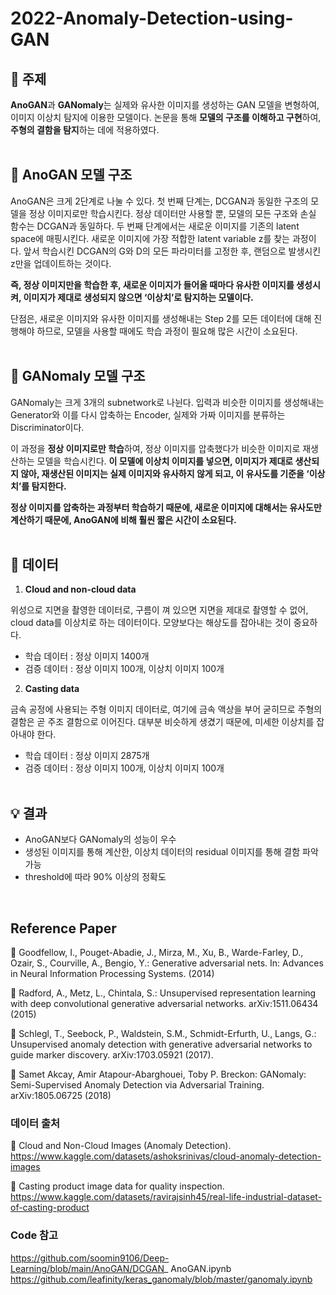 # 2022-Anomaly-Detection-using-GAN

## 🚩 주제

**AnoGAN**과 **GANomaly**는 실제와 유사한 이미지를 생성하는 GAN 모델을 변형하여, 이미지 이상치 탐지에 이용한 모델이다. 논문을 통해 **모델의 구조를 이해하고 구현**하여,
**주형의 결함을 탐지**하는 데에 적용하였다.
<br> </br>

## 🔎 AnoGAN 모델 구조

AnoGAN은 크게 2단계로 나눌 수 있다. 첫 번째 단계는, DCGAN과 동일한 구조의 모델을 정상 이미지로만 학습시킨다. 정상 데이터만 사용할 뿐, 모델의 모든 구조와 손실 함수는 DCGAN과 동일하다. 두 번째 단계에서는 새로운 이미지를 기존의 latent space에 매핑시킨다. 새로운 이미지에 가장 적합한 latent variable z를 찾는 과정이다. 앞서 학습시킨 DCGAN의 G와 D의 모든 파라미터를 고정한 후, 랜덤으로 발생시킨 z만을 업데이트하는 것이다.

**즉, 정상 이미지만을 학습한 후, 새로운 이미지가 들어올 때마다 유사한 이미지를 생성시켜, 이미지가 제대로 생성되지 않으면 ‘이상치’로 탐지하는 모델이다.**

단점은, 새로운 이미지와 유사한 이미지를 생성해내는 Step 2를 모든 데이터에 대해 진행해야 하므로, 모델을 사용할 때에도 학습 과정이 필요해 많은 시간이 소요된다.
<br> </br>

## 🔎 GANomaly 모델 구조

GANomaly는 크게 3개의 subnetwork로 나뉜다. 입력과 비슷한 이미지를 생성해내는 Generator와 이를 다시 압축하는 Encoder, 실제와 가짜 이미지를 분류하는 Discriminator이다.

이 과정을 **정상 이미지로만 학습**하여, 정상 이미지를 압축했다가 비슷한 이미지로 재생산하는 모델을 학습시킨다. **이 모델에 이상치 이미지를 넣으면, 이미지가 제대로 생산되지 않아, 재생산된 이미지는 실제 이미지와 유사하지 않게 되고, 이 유사도를 기준을 ‘이상치’를 탐지한다.**

**정상 이미지를 압축하는 과정부터 학습하기 때문에, 새로운 이미지에 대해서는 유사도만 계산하기 때문에, AnoGAN에 비해 훨씬 짧은 시간이 소요된다.**
<br> </br>

## 📰 데이터
1. **Cloud and non-cloud data**

위성으로 지면을 촬영한 데이터로, 구름이 껴 있으면 지면을 제대로 촬영할 수 없어, cloud data를 이상치로 하는 데이터이다. 모양보다는 해상도를 잡아내는 것이 중요하다.

- 학습 데이터 : 정상 이미지 1400개
- 검증 데이터 : 정상 이미지 100개, 이상치 이미지 100개

2. **Casting data**

금속 공정에 사용되는 주형 이미지 데이터로, 여기에 금속 액상을 부어 굳히므로 주형의 결함은 곧 주조 결함으로 이어진다. 대부분 비슷하게 생겼기 때문에, 미세한 이상치를 잡아내야 한다.

- 학습 데이터 : 정상 이미지 2875개
- 검증 데이터 : 정상 이미지 100개, 이상치 이미지 100개
<br> </br>

## 💡 결과
- AnoGAN보다 GANomaly의 성능이 우수
- 생성된 이미지를 통해 계산한, 이상치 데이터의 residual 이미지를 통해 결함 파악 가능
- threshold에 따라 90% 이상의 정확도
<br>

## Reference Paper
📃 Goodfellow, I., Pouget-Abadie, J., Mirza, M., Xu, B., Warde-Farley, D., Ozair, S., Courville, A., Bengio, Y.: Generative adversarial nets. In: Advances in Neural Information Processing Systems. (2014)

📃 Radford, A., Metz, L., Chintala, S.: Unsupervised representation learning with deep convolutional generative adversarial networks. arXiv:1511.06434 (2015)

📃 Schlegl, T., Seebock, P., Waldstein, S.M., Schmidt-Erfurth, U., Langs, G.: Unsupervised anomaly detection with generative adversarial networks to guide marker discovery. arXiv:1703.05921 (2017). 

📃 Samet Akcay, Amir Atapour-Abarghouei, Toby P. Breckon: GANomaly: Semi-Supervised Anomaly Detection via Adversarial Training. 	arXiv:1805.06725 (2018)


### 데이터 출처
📰 Cloud and Non-Cloud Images (Anomaly Detection). https://www.kaggle.com/datasets/ashoksrinivas/cloud-anomaly-detection-images

📰 Casting product image data for quality inspection. https://www.kaggle.com/datasets/ravirajsinh45/real-life-industrial-dataset-of-casting-product

### Code 참고
https://github.com/soomin9106/Deep-Learning/blob/main/AnoGAN/DCGAN_ AnoGAN.ipynb <br>
https://github.com/leafinity/keras_ganomaly/blob/master/ganomaly.ipynb

